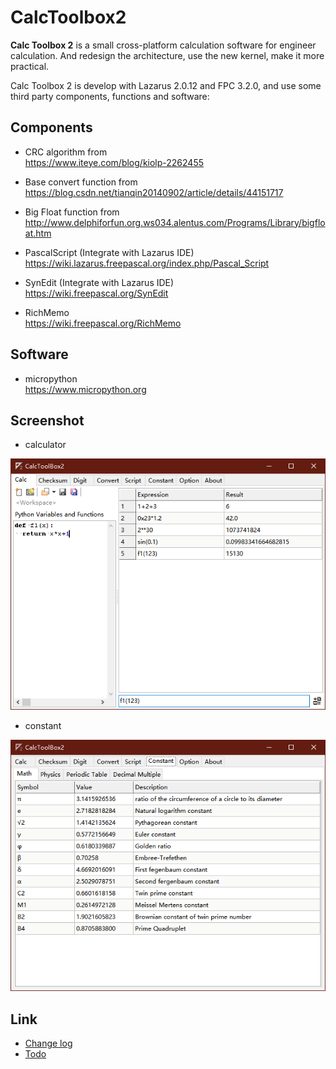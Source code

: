 # CalcToolbox2

**Calc Toolbox 2** is a small cross-platform calculation software for engineer calculation. And redesign the architecture, use the new kernel, make it more practical.

Calc Toolbox 2 is develop with Lazarus 2.0.12 and FPC 3.2.0, and use some third party components, functions and software:

## Components

- CRC algorithm from  
  https://www.iteye.com/blog/kiolp-2262455

- Base convert function from  
  https://blog.csdn.net/tianqin20140902/article/details/44151717

- Big Float function from  
  http://www.delphiforfun.org.ws034.alentus.com/Programs/Library/bigfloat.htm

- PascalScript (Integrate with Lazarus IDE)  
  https://wiki.lazarus.freepascal.org/index.php/Pascal_Script

- SynEdit (Integrate with Lazarus IDE)  
  https://wiki.freepascal.org/SynEdit

- RichMemo  
  https://wiki.freepascal.org/RichMemo

## Software

- micropython  
  https://www.micropython.org

## Screenshot

- calculator

![](docs/pyfunc.png)

- constant

![](docs/constant.png)

## Link

- [Change log](changelog.md)
- [Todo](Todo.md)
